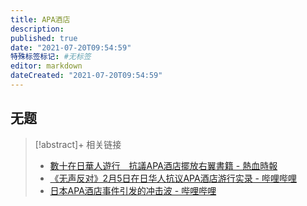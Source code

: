```yaml
---
title: APA酒店
description:
published: true
date: "2021-07-20T09:54:59"
特殊标签标记: #无标签
editor: markdown
dateCreated: "2021-07-20T09:54:59"
---
```


## 无题

> [!abstract]+ 相关链接
>
> +   [數十在日華人遊行　抗議APA酒店擺放右翼書籍 - 熱血時報](https://web.archive.org/web/20170205134349/http://www.passiontimes.hk/article/02-05-2017/35694)
> +   [《无声反对》2月5日在日华人抗议APA酒店游行实录 - 哔哩哔哩](https://archive.is/fAIM1 "https://www.bilibili.com/video/av8518384/")
> +   [日本APA酒店事件引发的冲击波 - 哔哩哔哩](https://archive.is/ckW21 "https://www.bilibili.com/video/BV1Ps41187N3/")
